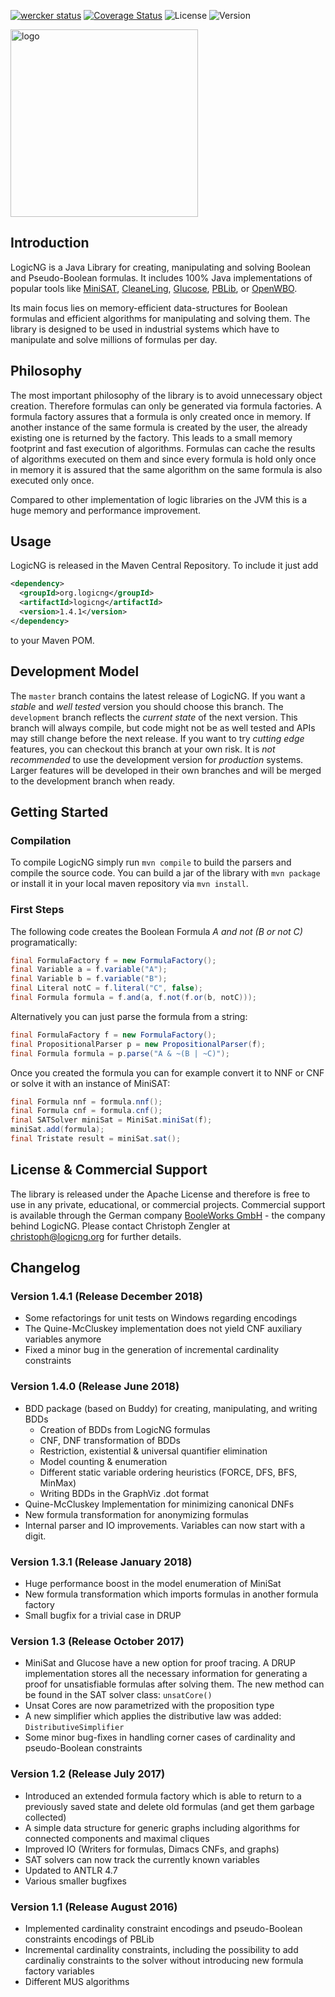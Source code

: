 [![wercker status](https://app.wercker.com/status/24c4765f3a0d79520ad80a1e4c20cfa2/s/master "wercker status")](https://app.wercker.com/project/bykey/24c4765f3a0d79520ad80a1e4c20cfa2) [![Coverage Status](https://coveralls.io/repos/logic-ng/LogicNG/badge.svg?branch=master&service=github)](https://coveralls.io/github/logic-ng/LogicNG?branch=master) ![License](https://img.shields.io/badge/license-Apache%202-blue.svg) ![Version](https://img.shields.io/badge/version-1.4.0-ff69b4.svg)

<img src="https://github.com/logic-ng/LogicNG/blob/master/doc/logo/logo_big.png" alt="logo" width="300">

## Introduction
LogicNG is a Java Library for creating, manipulating and solving Boolean and Pseudo-Boolean formulas. It includes 100% Java implementations of popular tools like [MiniSAT](http://minisat.se), [CleaneLing](http://fmv.jku.at/cleaneling/), [Glucose](http://www.labri.fr/perso/lsimon/glucose/), [PBLib](http://tools.computational-logic.org/content/pblib.php), or [OpenWBO](http://sat.inesc-id.pt/open-wbo/).

Its main focus lies on memory-efficient data-structures for Boolean formulas and efficient algorithms for manipulating and solving them.
The library is designed to be used in industrial systems which have to manipulate and solve millions of formulas per day.

## Philosophy
The most important philosophy of the library is to avoid unnecessary object creation.  Therefore formulas can only be generated via formula factories.  A formula factory assures that a formula is only created once in memory.  If another instance of the same formula is created by the user, the already existing one is returned by the factory. This leads to a small memory footprint and fast execution of algorithms.  Formulas can cache the results of algorithms executed on them and since every formula is hold only once in memory it is assured that the same algorithm on the same formula is also executed only once.

Compared to other implementation of logic libraries on the JVM this is a huge memory and performance improvement.

## Usage
LogicNG is released in the Maven Central Repository.  To include it just add
```xml
<dependency>
  <groupId>org.logicng</groupId>
  <artifactId>logicng</artifactId>
  <version>1.4.1</version>
</dependency>
```
to your Maven POM.

## Development Model
The `master` branch contains the latest release of LogicNG.  If you want a *stable* and *well tested* version you should choose this branch.  The `development` branch reflects the *current state* of the next version.  This branch will always compile, but code might not be as well tested and APIs may still change before the next release.  If you want to try *cutting edge* features, you can checkout this branch at your own risk.  It is *not recommended* to use the development version for *production* systems.  Larger features will be developed in their own branches and will be merged to the development branch when ready.

## Getting Started
### Compilation
To compile LogicNG simply run `mvn compile` to build the parsers and compile the source code.  You can build a jar of the library with `mvn package` or install it in your local maven repository via `mvn install`.

### First Steps
The following code creates the Boolean Formula *A and not (B or not C)* programatically:
```java
final FormulaFactory f = new FormulaFactory();
final Variable a = f.variable("A");
final Variable b = f.variable("B");
final Literal notC = f.literal("C", false);
final Formula formula = f.and(a, f.not(f.or(b, notC)));
```
Alternatively you can just parse the formula from a string:
```java
final FormulaFactory f = new FormulaFactory();
final PropositionalParser p = new PropositionalParser(f);
final Formula formula = p.parse("A & ~(B | ~C)");
```
Once you created the formula you can for example convert it to NNF or CNF or solve it with an instance of MiniSAT:
```java
final Formula nnf = formula.nnf();
final Formula cnf = formula.cnf();
final SATSolver miniSat = MiniSat.miniSat(f);
miniSat.add(formula);
final Tristate result = miniSat.sat();
```

## License & Commercial Support
The library is released under the Apache License and therefore is free to use in any private, educational, or commercial projects.  Commercial support is available through the German company [BooleWorks GmbH](http://www.booleworks.com) - the company behind LogicNG.  Please contact Christoph Zengler at christoph@logicng.org for further details.

## Changelog

### Version 1.4.1 (Release December 2018)
* Some refactorings for unit tests on Windows regarding encodings
* The Quine-McCluskey implementation does not yield CNF auxiliary variables anymore
* Fixed a minor bug in the generation of incremental cardinality constraints

### Version 1.4.0 (Release June 2018)
* BDD package (based on Buddy) for creating, manipulating, and writing BDDs
  * Creation of BDDs from LogicNG formulas
  * CNF, DNF transformation of BDDs
  * Restriction, existential & universal quantifier elimination
  * Model counting & enumeration
  * Different static variable ordering heuristics (FORCE, DFS, BFS, MinMax)
  * Writing BDDs in the GraphViz .dot format
* Quine-McCluskey Implementation for minimizing canonical DNFs
* New formula transformation for anonymizing formulas
* Internal parser and IO improvements.  Variables can now start with a digit.

### Version 1.3.1 (Release January 2018)
* Huge performance boost in the model enumeration of MiniSat
* New formula transformation which imports formulas in another formula factory
* Small bugfix for a trivial case in DRUP

### Version 1.3 (Release October 2017)
* MiniSat and Glucose have a new option for proof tracing.  A DRUP implementation stores all the necessary information for generating a proof for unsatisfiable formulas after solving them.  The new method can be found in the SAT solver class: `unsatCore()`
* Unsat Cores are now parametrized with the proposition type
* A new simplifier which applies the distributive law was added: `DistributiveSimplifier`
* Some minor bug-fixes in handling corner cases of cardinality and pseudo-Boolean constraints 

### Version 1.2 (Release July 2017)
* Introduced an extended formula factory which is able to return to a previously saved state and delete old formulas (and get them garbage collected)
* A simple data structure for generic graphs including algorithms for connected components and maximal cliques
* Improved IO (Writers for formulas, Dimacs CNFs, and graphs)
* SAT solvers can now track the currently known variables
* Updated to ANTLR 4.7
* Various smaller bugfixes

### Version 1.1 (Release August 2016)
* Implemented cardinality constraint encodings and pseudo-Boolean constraints encodings of PBLib
* Incremental cardinality constraints, including the possibility to add cardinaliy constraints to the solver without introducing new formula factory variables
* Different MUS algorithms
